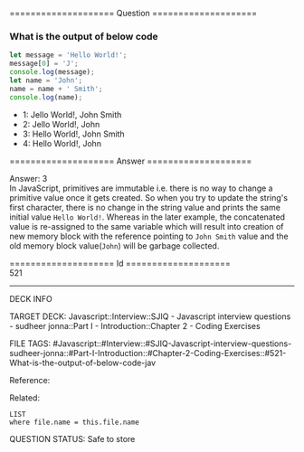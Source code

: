 ==================== Question ====================  

### What is the output of below code

```javascript
let message = 'Hello World!';
message[0] = 'J';
console.log(message);
let name = 'John';
name = name + ' Smith';
console.log(name);
```

- 1: Jello World!, John Smith
- 2: Jello World!, John
- 3: Hello World!, John Smith
- 4: Hello World!, John  

==================== Answer ====================  

Answer: 3  
In JavaScript, primitives are immutable i.e. there is no way to change a
primitive value once it gets created. So when you try to update the string's
first character, there is no change in the string value and prints the same
initial value `Hello World!`. Whereas in the later example, the concatenated
value is re-assigned to the same variable which will result into creation of new
memory block with the reference pointing to `John Smith` value and the old
memory block value(`John`) will be garbage collected.

==================== Id ====================  
521

---

DECK INFO

TARGET DECK: Javascript::Interview::SJIQ - Javascript interview questions - sudheer jonna::Part I - Introduction::Chapter 2 - Coding Exercises

FILE TAGS: #Javascript::#Interview::#SJIQ-Javascript-interview-questions-sudheer-jonna::#Part-I-Introduction::#Chapter-2-Coding-Exercises::#521-What-is-the-output-of-below-code-jav

Reference:

Related:

```dataview
LIST
where file.name = this.file.name
```

QUESTION STATUS: Safe to store
